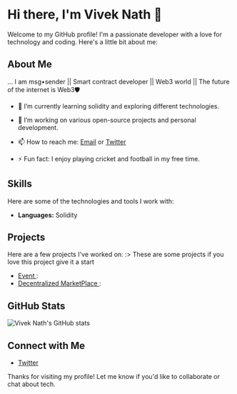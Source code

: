 # Hi there, I'm Vivek Nath 👋

Welcome to my GitHub profile! I'm a passionate developer with a love for technology and coding. Here's a little bit about me:

## About Me
... I am msg•sender || Smart contract developer || Web3 world || The future of the internet is Web3🛡

- 🌱 I’m currently learning solidity  and exploring different technologies.
- 🔭 I’m working on various open-source projects and personal development.

- 📫 How to reach me: [Email](viveknath14701@gmail.com) or [Twitter](https://x.com/VivekNath_eth)
- ⚡ Fun fact: I enjoy playing cricket and football in my free time.

## Skills

Here are some of the technologies and tools I work with:

- **Languages:** Solidity


## Projects

Here are a few projects I've worked on:
:> These are some projects if you love this project give it a start 

- [Event ](https://github.com/viveknath13/SolidityProject): 
- [ Decentralized MarketPlace ](https://github.com/viveknath13/decentralized-marketplace-smart-contract): 

## GitHub Stats

![Vivek Nath's GitHub stats](https://github-readme-stats.vercel.app/api?username=viveknath13&show_icons=true&theme=radical)

## Connect with Me

- [Twitter](https://x.com/VivekNath_eth)


Thanks for visiting my profile! Let me know if you'd like to collaborate or chat about tech.
